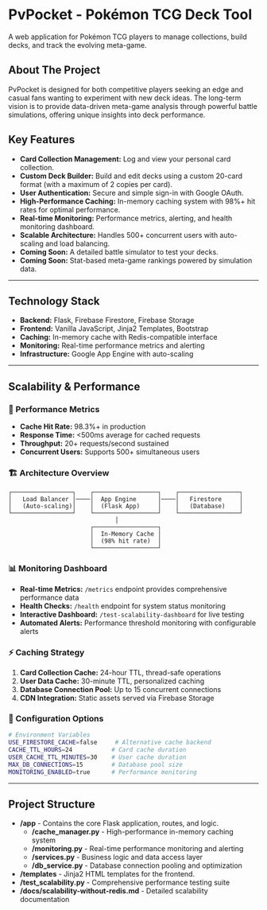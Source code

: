 # PvPocket - Pokémon TCG Deck Tool

A web application for Pokémon TCG players to manage collections, build decks, and track the evolving meta-game.

## About The Project

PvPocket is designed for both competitive players seeking an edge and casual fans wanting to experiment with new deck ideas. The long-term vision is to provide data-driven meta-game analysis through powerful battle simulations, offering unique insights into deck performance.

## Key Features

-   **Card Collection Management:** Log and view your personal card collection.
-   **Custom Deck Builder:** Build and edit decks using a custom 20-card format (with a maximum of 2 copies per card).
-   **User Authentication:** Secure and simple sign-in with Google OAuth.
-   **High-Performance Caching:** In-memory caching system with 98%+ hit rates for optimal performance.
-   **Real-time Monitoring:** Performance metrics, alerting, and health monitoring dashboard.
-   **Scalable Architecture:** Handles 500+ concurrent users with auto-scaling and load balancing.
-   **Coming Soon:** A detailed battle simulator to test your decks.
-   **Coming Soon:** Stat-based meta-game rankings powered by simulation data.

---

## Technology Stack

-   **Backend:** Flask, Firebase Firestore, Firebase Storage
-   **Frontend:** Vanilla JavaScript, Jinja2 Templates, Bootstrap
-   **Caching:** In-memory cache with Redis-compatible interface
-   **Monitoring:** Real-time performance metrics and alerting
-   **Infrastructure:** Google App Engine with auto-scaling

---

## Scalability & Performance

### 🚀 Performance Metrics
- **Cache Hit Rate:** 98.3%+ in production
- **Response Time:** <500ms average for cached requests
- **Throughput:** 20+ requests/second sustained
- **Concurrent Users:** Supports 500+ simultaneous users

### 🏗️ Architecture Overview
```
┌─────────────────┐    ┌──────────────────┐    ┌─────────────────┐
│   Load Balancer │────│  App Engine      │────│   Firestore     │
│   (Auto-scaling)│    │  (Flask App)     │    │   (Database)    │
└─────────────────┘    └──────────────────┘    └─────────────────┘
                              │
                       ┌──────────────────┐
                       │  In-Memory Cache │
                       │  (98% hit rate)  │
                       └──────────────────┘
```

### 📊 Monitoring Dashboard
- **Real-time Metrics:** `/metrics` endpoint provides comprehensive performance data
- **Health Checks:** `/health` endpoint for system status monitoring
- **Interactive Dashboard:** `/test-scalability-dashboard` for live testing
- **Automated Alerts:** Performance threshold monitoring with configurable alerts

### ⚡ Caching Strategy
1. **Card Collection Cache:** 24-hour TTL, thread-safe operations
2. **User Data Cache:** 30-minute TTL, personalized caching
3. **Database Connection Pool:** Up to 15 concurrent connections
4. **CDN Integration:** Static assets served via Firebase Storage

### 🔧 Configuration Options
```bash
# Environment Variables
USE_FIRESTORE_CACHE=false     # Alternative cache backend
CACHE_TTL_HOURS=24           # Card cache duration
USER_CACHE_TTL_MINUTES=30    # User cache duration
MAX_DB_CONNECTIONS=15        # Database pool size
MONITORING_ENABLED=true      # Performance monitoring
```

---

## Project Structure

-   **/app** - Contains the core Flask application, routes, and logic.
    -   **/cache_manager.py** - High-performance in-memory caching system
    -   **/monitoring.py** - Real-time performance monitoring and alerting
    -   **/services.py** - Business logic and data access layer
    -   **/db_service.py** - Database connection pooling and optimization
-   **/templates** - Jinja2 HTML templates for the frontend.
-   **/test_scalability.py** - Comprehensive performance testing suite
-   **/docs/scalability-without-redis.md** - Detailed scalability documentation